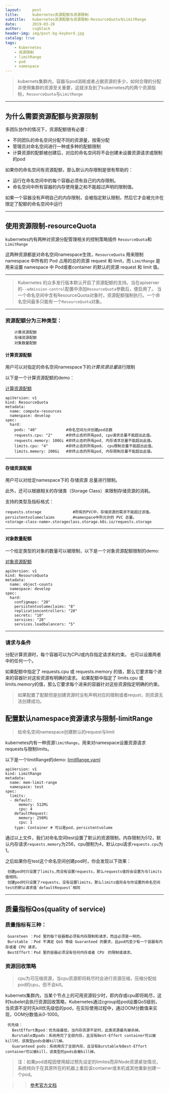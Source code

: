 ```yaml
---
layout:     post
title:      kubernetes资源配额与资源限制
subtitle:   kubernetes资源配额与资源限制-ResourceQuota与LimitRange
date:       2019-03-28
author:     cugblack
header-img: img/post-bg-keybord.jpg
catalog: true
tags:
    - Kubernetes
    - 资源限制
    - limitRange
    - pod
    - namespace
---
```


> kubernets集群内，容器与pod消耗或者占据资源的多少，如何合理的分配并使用集群的资源至关重要，这就涉及到了kubernetes内的两个资源指标，`ResourceQuota`与`LimitRange`

---
## 为什么需要资源配额与资源限制

多团队协作的情况下，资源配额很有必要：

+ 不同团队的命名空间分配不同的资源量，按需分配
+ 管理员对命名空间进行一种或多种的配额限制
+ 计算资源的配额被创建后，对应的命名空间将不会创建未设置资源请求或限制的pod


如果你的命名空间有资源配额，那么默认内存限制是很有帮助的：

+ 运行在命名空间中的每个容器必须有自己的内存限制。
+ 命名空间中所有容器的内存使用量之和不能超过声明的限制值。

 如果一个容器没有声明自己的内存限制，会被指定默认限制，然后它才会被允许在限定了配额的命名空间中运行


---
## 使用资源限制-resourceQuota

kubernetes内有两种对资源分配管理相关的控制策略插件  `ResourceQuota`和  `LimitRange`

这两种资源都是对命名空间namespace生效，`ResourceQuota` 用来限制 namespace 中所有的 Pod 占用的总的资源 request 和 limit，而 `LimitRange` 是用来设置 namespace 中 Pod或者container 的默认的资源 request 和 limit 值。
 
---


> Kubernetes 的众多发行版本默认开启了资源配额的支持。当在apiserver的`--admission-control`配置中添加`ResourceQuota`参数后，便启用了。 当一个命名空间中含有ResourceQuota对象时，资源配额强制执行。一个命名空间最多只能有一个`ResourceQuota`对象。

---

### 资源配额分为三种类型：

```
    计算资源配额
    存储资源配额
    对象数量配额
```

#### 计算资源配额

用户可以对指定的命名空间namespace下的*计算资源总量*进行限制

以下是一个计算资源配额的demo：

[计算资源配额](https://github.com/cugblack/k8s/blob/master/templates/resourceQuota.yaml)

    apiVersion: v1
    kind: ResourceQuota
    metadata:
      name: compute-resources
      namespace: develop
    spec:
      hard:
        pods: "40"             #命名空间允许创建pod总数
        requests.cpu: "2"      #非终止态的所有pod, cpu请求总量不能超出此值。
        requests.memory: 100Gi #非终止态的所有pod, 内存请求总量不能超出此值。
        limits.cpu: "4"        #非终止态的所有pod， cpu限制总量不能超出此值。
        limits.memory: 200Gi   #非终止态的所有pod, 内存限制总量不能超出此值。

---
#### 存储资源配额

用户可以对给定namespace下的 存储资源 总量进行限制。

此外，还可以根据相关的存储类（Storage Class）来限制存储资源的消耗。

支持的类型及指标格式：

    requests.storage              #所有的PVC中，存储资源的需求不能超过该值。
    persistentvolumeclaims        #namespace中所允许的 PVC 总量。
    <storage-class-name>.storageclass.storage.k8s.io/requests.storage

---
#### 对象数量配额

一个给定类型的对象的数量可以被限制，以下是一个对象资源配额限制的demo:

[对象资源配额](https://github.com/cugblack/k8s/blob/master/templates/resourceQuota.yaml)

    apiVersion: v1
    kind: ResourceQuota
    metadata:
      name: object-counts
      namespace: develop
    spec:
      hard:
        configmaps: "20"
        persistentvolumeclaims: "8"
        replicationcontrollers: "20"
        secrets: "10"
        services: "20"
        services.loadbalancers: "5"
        
 ---
 
### 请求与条件
 
分配计算资源时，每个容器可以为CPU或内存指定请求和约束。 也可以设置两者中的任何一个。

如果配额中指定了 requests.cpu 或 requests.memory 的值，那么它要求每个进来的容器针对这些资源有明确的请求。 如果配额中指定了 limits.cpu 或 limits.memory的值，那么它要求每个进来的容器针对这些资源指定明确的约束。

>如果配置了配额但是创建资源时没有声明对应的限制或者requst，则资源无法创建成功。



## 配置默认namespace资源请求与限制-limitRange


>给命名空间namespace创建默认的request与limit

kubernetes内有一种资源`limitRange`，用来对namespace设置资源请求requests与限制limits。

以下是一个limitRange的demo:
[limitRange.yaml](https://github.com/cugblack/k8s/blob/master/templates/limitRange.yaml)
    
    apiVersion: v1
    kind: LimitRange
    metadata:
      name: mem-limit-range
      namespace: test
    spec:
      limits:
      - default:
          memory: 512Mi    
          cpu: 4
        defaultRequest:
          memory: 256Mi
          cpu: 1
        type: Container # 可以是pod，persistentvolume
 
 通过以上文件，我们对命名空间test设置了默认的资源限制，内存限制为512，默认内存请求`requests.memory`为256，cpu限制为4，默认cpu请求`requests.cpu`为1。
 
 之后如果你在test这个命名空间创建pod时，你会发现以下效果：
 
     创建pod时只设置了limits,而没有设置requests，那么requests值将会设置为与limits值相同。
     创建pod时只设置了requests，没有设置limits，那么limits值将会与你设置的命名空间test的默认请求值`defaultRequest`相同
     
 ---
 
## 质量指标Qos(quality of service)

### 质量指标有三种：
 
     Guareteen ：Pod 里的每个容器都必须有内存限制和请求，而且必须是一样的。
     Burstable ：Pod 不满足 QoS 等级 Guaranteed 的要求，且pod内至少有一个容器有内存或者 CPU 请求。
     BestEffort：Pod 里的容器必须没有任何内存或者 CPU　的限制或请求。
 
 
### 资源回收策略
 
 >cpu为可压缩资源，当cpu资源即将耗尽时会进行资源压缩，压缩分配给pod的cpu，但不会kill。
 
 kubernets集群内，当某个节点上的可用资源较少时，即内存或cpu即将耗尽，这时kubelet会执行资源回收策略，Kubernetes通过cgroup给pod设置QoS级别，当资源不足时先kill优先级低的pod，在实际使用过程中，通过OOM分数值来实现，OOM分数值从0-1000。
 
     优先级：
       BestEffort类pod：优先级最低，当内存资源不足时，此类资源最先被杀掉。
       Burstable类pods：系统用完了全部内存，且没有Best-Effort container可以被kill时，该类型pods会被kill掉。
       Guaranteed pods：系统用完了全部内存、且没有Burstable与Best-Effort container可以被kill，该类型的pods会被kill掉。

>注：如果pod进程因使用超过预先设定的limites而非Node资源紧张情况，系统倾向于在其原所在的机器上重启该container或本机或其他重新创建一个pod。


>>[参考官方文档](https://kubernetes.io/docs/concepts/policy/resource-quotas/)
